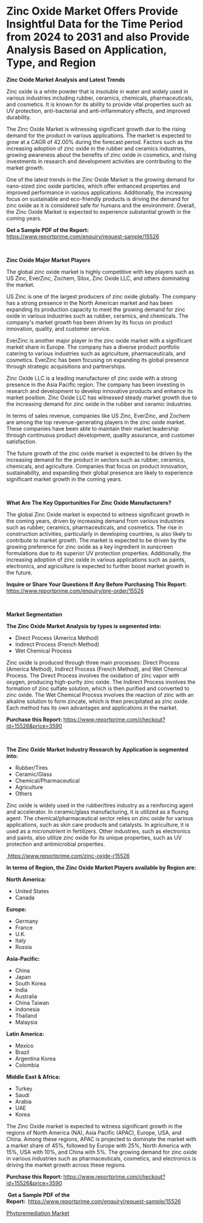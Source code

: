<p><h1>Zinc Oxide Market Offers Provide Insightful Data for the Time Period from 2024 to 2031 and also Provide Analysis Based on Application, Type, and Region</h1></p><p><strong>Zinc Oxide Market Analysis and Latest Trends</strong></p>
<p><p>Zinc oxide is a white powder that is insoluble in water and widely used in various industries including rubber, ceramics, chemicals, pharmaceuticals, and cosmetics. It is known for its ability to provide vital properties such as UV protection, anti-bacterial and anti-inflammatory effects, and improved durability.</p><p>The Zinc Oxide Market is witnessing significant growth due to the rising demand for the product in various applications. The market is expected to grow at a CAGR of 42.00% during the forecast period. Factors such as the increasing adoption of zinc oxide in the rubber and ceramics industries, growing awareness about the benefits of zinc oxide in cosmetics, and rising investments in research and development activities are contributing to the market growth.</p><p>One of the latest trends in the Zinc Oxide Market is the growing demand for nano-sized zinc oxide particles, which offer enhanced properties and improved performance in various applications. Additionally, the increasing focus on sustainable and eco-friendly products is driving the demand for zinc oxide as it is considered safe for humans and the environment. Overall, the Zinc Oxide Market is expected to experience substantial growth in the coming years.</p></p>
<p><strong>Get a Sample PDF of the Report:&nbsp;</strong> <a href="https://www.reportprime.com/enquiry/request-sample/15526">https://www.reportprime.com/enquiry/request-sample/15526</a></p>
<p>&nbsp;</p>
<p><strong>Zinc Oxide Major Market Players</strong></p>
<p><p>The global zinc oxide market is highly competitive with key players such as US Zinc, EverZinc, Zochem, Silox, Zinc Oxide LLC, and others dominating the market. </p><p>US Zinc is one of the largest producers of zinc oxide globally. The company has a strong presence in the North American market and has been expanding its production capacity to meet the growing demand for zinc oxide in various industries such as rubber, ceramics, and chemicals. The company's market growth has been driven by its focus on product innovation, quality, and customer service.</p><p>EverZinc is another major player in the zinc oxide market with a significant market share in Europe. The company has a diverse product portfolio catering to various industries such as agriculture, pharmaceuticals, and cosmetics. EverZinc has been focusing on expanding its global presence through strategic acquisitions and partnerships.</p><p>Zinc Oxide LLC is a leading manufacturer of zinc oxide with a strong presence in the Asia Pacific region. The company has been investing in research and development to develop innovative products and enhance its market position. Zinc Oxide LLC has witnessed steady market growth due to the increasing demand for zinc oxide in the rubber and ceramic industries.</p><p>In terms of sales revenue, companies like US Zinc, EverZinc, and Zochem are among the top revenue-generating players in the zinc oxide market. These companies have been able to maintain their market leadership through continuous product development, quality assurance, and customer satisfaction.</p><p>The future growth of the zinc oxide market is expected to be driven by the increasing demand for the product in sectors such as rubber, ceramics, chemicals, and agriculture. Companies that focus on product innovation, sustainability, and expanding their global presence are likely to experience significant market growth in the coming years.</p></p>
<p>&nbsp;</p>
<p><strong>What Are The Key Opportunities For Zinc Oxide Manufacturers?</strong></p>
<p><p>The global Zinc Oxide market is expected to witness significant growth in the coming years, driven by increasing demand from various industries such as rubber, ceramics, pharmaceuticals, and cosmetics. The rise in construction activities, particularly in developing countries, is also likely to contribute to market growth. The market is expected to be driven by the growing preference for zinc oxide as a key ingredient in sunscreen formulations due to its superior UV protection properties. Additionally, the increasing adoption of zinc oxide in various applications such as paints, electronics, and agriculture is expected to further boost market growth in the future.</p></p>
<p><strong>Inquire or Share Your Questions If Any Before Purchasing This Report:</strong> <a href="https://www.reportprime.com/enquiry/pre-order/15526">https://www.reportprime.com/enquiry/pre-order/15526</a></p>
<p>&nbsp;</p>
<p><strong>Market Segmentation</strong></p>
<p><strong>The Zinc Oxide Market Analysis by types is segmented into:</strong></p>
<p><ul><li>Direct Process (America Method)</li><li>Indirect Process (French Method)</li><li>Wet Chemical Process</li></ul></p>
<p><p>Zinc oxide is produced through three main processes: Direct Process (America Method), Indirect Process (French Method), and Wet Chemical Process. The Direct Process involves the oxidation of zinc vapor with oxygen, producing high-purity zinc oxide. The Indirect Process involves the formation of zinc sulfate solution, which is then purified and converted to zinc oxide. The Wet Chemical Process involves the reaction of zinc with an alkaline solution to form zincate, which is then precipitated as zinc oxide. Each method has its own advantages and applications in the market.</p></p>
<p><strong>Purchase this Report:&nbsp;</strong><a href="https://www.reportprime.com/checkout?id=15526&price=3590">https://www.reportprime.com/checkout?id=15526&price=3590</a></p>
<p>&nbsp;</p>
<p><strong>The Zinc Oxide Market Industry Research by Application is segmented into:</strong></p>
<p><ul><li>Rubber/Tires</li><li>Ceramic/Glass</li><li>Chemical/Pharmaceutical</li><li>Agriculture</li><li>Others</li></ul></p>
<p><p>Zinc oxide is widely used in the rubber/tires industry as a reinforcing agent and accelerator. In ceramic/glass manufacturing, it is utilized as a fluxing agent. The chemical/pharmaceutical sector relies on zinc oxide for various applications, such as skin care products and catalysts. In agriculture, it is used as a micronutrient in fertilizers. Other industries, such as electronics and paints, also utilize zinc oxide for its unique properties, such as UV protection and antimicrobial properties.</p></p>
<p><a href="https://www.reportprime.com/zinc-oxide-r15526">&nbsp;https://www.reportprime.com/zinc-oxide-r15526</a></p>
<p><strong>In terms of Region, the Zinc Oxide Market Players available by Region are:</strong></p>
<p>
    <p> <strong> North America: </strong>
        <ul>
            <li>United States</li>
            <li>Canada</li>
        </ul>
        </p> 
    <p> <strong> Europe: </strong>
        <ul>
            <li>Germany</li>
            <li>France</li>
            <li>U.K.</li>
            <li>Italy</li>
            <li>Russia</li>
        </ul>
        </p> 
    <p> <strong> Asia-Pacific: </strong>
        <ul>
            <li>China</li>
            <li>Japan</li>
            <li>South Korea</li>
            <li>India</li>
            <li>Australia</li>
            <li>China Taiwan</li>
            <li>Indonesia</li>
            <li>Thailand</li>
            <li>Malaysia</li>
        </ul>
        </p> 
    <p> <strong> Latin America: </strong>
        <ul>
            <li>Mexico</li>
            <li>Brazil</li>
            <li>Argentina Korea</li>
            <li>Colombia</li>
        </ul>
        </p> 
    <p> <strong> Middle East & Africa: </strong>
        <ul>
            <li>Turkey</li>
            <li>Saudi</li>
            <li>Arabia</li>
            <li>UAE</li>
            <li>Korea</li>
        </ul>
    </p>
    </p>
<p><p>The Zinc Oxide market is expected to witness significant growth in the regions of North America (NA), Asia Pacific (APAC), Europe, USA, and China. Among these regions, APAC is projected to dominate the market with a market share of 45%, followed by Europe with 25%, North America with 15%, USA with 10%, and China with 5%. The growing demand for zinc oxide in various industries such as pharmaceuticals, cosmetics, and electronics is driving the market growth across these regions.</p></p>
<p><strong>Purchase this Report: </strong><a href="https://www.reportprime.com/checkout?id=15526&price=3590">https://www.reportprime.com/checkout?id=15526&price=3590</a></p>
<p>&nbsp;<strong>Get a Sample PDF of the Report:&nbsp;&nbsp;</strong><a href="https://www.reportprime.com/enquiry/request-sample/15526">https://www.reportprime.com/enquiry/request-sample/15526</a></p>
<p><strong></strong></p>
<p><p><a href="https://github.com/julyju69/Market-Research-Report-List-4/blob/main/phytoremediation-market.md">Phytoremediation Market</a></p></p>